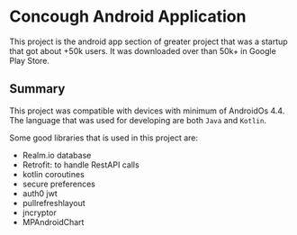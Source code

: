 # Concough Android Application

This project is the android app section of greater project that was a startup that got about +50k users.
It was downloaded over than 50k+ in Google Play Store.

## Summary
This project was compatible with devices with minimum of AndroidOs 4.4.
The language that was used for developing are both `Java` and `Kotlin`.

Some good libraries that is used in this project are:

- Realm.io database
- Retrofit: to handle RestAPI calls
- kotlin coroutines
- secure preferences
- auth0 jwt
- pullrefreshlayout
- jncryptor
- MPAndroidChart
